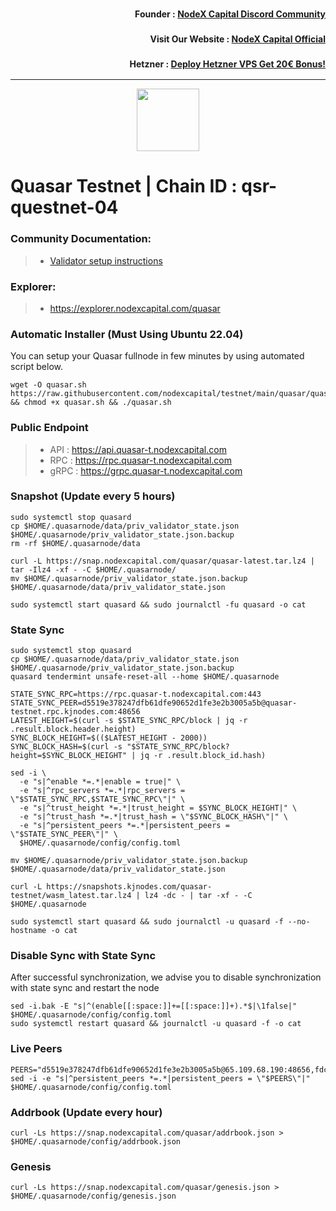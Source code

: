 <h3><p style="font-size:14px" align="right">Founder :
<a href="https://discord.gg/nodexcapital" target="_blank">NodeX Capital Discord Community</a></p></h3>
<h3><p style="font-size:14px" align="right">Visit Our Website :
<a href="https://discord.gg/nodexcapital" target="_blank">NodeX Capital Official</a></p></h3>
<h3><p style="font-size:14px" align="right">Hetzner :
<a href="https://hetzner.cloud/?ref=bMTVi7dcwSgA" target="_blank">Deploy Hetzner VPS Get 20€ Bonus!</a></h3>
<hr>

<p align="center">
  <img height="100" height="auto" src="https://raw.githubusercontent.com/kj89/testnet_manuals/main/pingpub/logos/quasar.png">
</p>

# Quasar Testnet | Chain ID : qsr-questnet-04

### Community Documentation:
>- [Validator setup instructions](https://services.kjnodes.com/home/testnet/quasar/installation)

### Explorer:
>-  https://explorer.nodexcapital.com/quasar

### Automatic Installer (Must Using Ubuntu 22.04)
You can setup your Quasar fullnode in few minutes by using automated script below.
```
wget -O quasar.sh https://raw.githubusercontent.com/nodexcapital/testnet/main/quasar/quasar.sh && chmod +x quasar.sh && ./quasar.sh
```
### Public Endpoint

>- API : https://api.quasar-t.nodexcapital.com
>- RPC : https://rpc.quasar-t.nodexcapital.com
>- gRPC : https://grpc.quasar-t.nodexcapital.com

### Snapshot (Update every 5 hours)
```
sudo systemctl stop quasard
cp $HOME/.quasarnode/data/priv_validator_state.json $HOME/.quasarnode/priv_validator_state.json.backup
rm -rf $HOME/.quasarnode/data

curl -L https://snap.nodexcapital.com/quasar/quasar-latest.tar.lz4 | tar -Ilz4 -xf - -C $HOME/.quasarnode/
mv $HOME/.quasarnode/priv_validator_state.json.backup $HOME/.quasarnode/data/priv_validator_state.json

sudo systemctl start quasard && sudo journalctl -fu quasard -o cat
```

### State Sync
```
sudo systemctl stop quasard
cp $HOME/.quasarnode/data/priv_validator_state.json $HOME/.quasarnode/priv_validator_state.json.backup
quasard tendermint unsafe-reset-all --home $HOME/.quasarnode

STATE_SYNC_RPC=https://rpc.quasar-t.nodexcapital.com:443
STATE_SYNC_PEER=d5519e378247dfb61dfe90652d1fe3e2b3005a5b@quasar-testnet.rpc.kjnodes.com:48656
LATEST_HEIGHT=$(curl -s $STATE_SYNC_RPC/block | jq -r .result.block.header.height)
SYNC_BLOCK_HEIGHT=$(($LATEST_HEIGHT - 2000))
SYNC_BLOCK_HASH=$(curl -s "$STATE_SYNC_RPC/block?height=$SYNC_BLOCK_HEIGHT" | jq -r .result.block_id.hash)

sed -i \
  -e "s|^enable *=.*|enable = true|" \
  -e "s|^rpc_servers *=.*|rpc_servers = \"$STATE_SYNC_RPC,$STATE_SYNC_RPC\"|" \
  -e "s|^trust_height *=.*|trust_height = $SYNC_BLOCK_HEIGHT|" \
  -e "s|^trust_hash *=.*|trust_hash = \"$SYNC_BLOCK_HASH\"|" \
  -e "s|^persistent_peers *=.*|persistent_peers = \"$STATE_SYNC_PEER\"|" \
  $HOME/.quasarnode/config/config.toml

mv $HOME/.quasarnode/priv_validator_state.json.backup $HOME/.quasarnode/data/priv_validator_state.json

curl -L https://snapshots.kjnodes.com/quasar-testnet/wasm_latest.tar.lz4 | lz4 -dc - | tar -xf - -C $HOME/.quasarnode

sudo systemctl start quasard && sudo journalctl -u quasard -f --no-hostname -o cat
```

### Disable Sync with State Sync
After successful synchronization, we advise you to disable synchronization with state sync and restart the node
```
sed -i.bak -E "s|^(enable[[:space:]]+=[[:space:]]+).*$|\1false|" $HOME/.quasarnode/config/config.toml
sudo systemctl restart quasard && journalctl -u quasard -f -o cat
```

### Live Peers
```
PEERS="d5519e378247dfb61dfe90652d1fe3e2b3005a5b@65.109.68.190:48656,fdc1babb7ad4d97a911d32b0545220c8ceca57a8@128.199.8.206:53656,11d9e9d25cc78d2a0270a3d5a7e849775b110e64@185.249.225.63:48656,b1197bd0946b3d2d462fcc7548a79e87101d2389@65.108.141.109:38656,5265b02d7a5e43275f3383e6385cdc0506b99e1a@65.109.28.177:28656,3c8afd3c39b7ab28cdb801e45ea4d9249a51e22b@88.99.161.162:20656,18134130ea3156767191d89e9654b0117f54460b@43.156.246.92:26656,881db78e40385d87614cb847c2a19e8ead25b52c@43.159.47.25:26656,966acc999443bae0857604a9fce426b5e09a7409@65.108.105.48:18256,02e9ca11b64c2c6710f9642a79d576d7134ea215@43.159.54.23:26656,45848bc173bddbf7c685938dfada535ee5a1895b@65.109.23.114:18256,b122b1d76f5d676233ebbd0011c2fd7bf5960e53@43.156.10.155:26656,0bc5253d4db2af78fb7c96fa77e5f0734ea10331@43.156.61.70:26656,e339401b40f12aaf9efca323214040f51f3ff4b6@65.109.87.135:18656,d7b332b225b27a0c3338e9bce1e3ef1dd37d0c10@43.156.36.141:26656,dcf78ede935a42361895928d35119ed4789abb9c@65.109.85.225:8090,eea117634dd5e280e94e931ecf5d3f2b462bcd9d@43.156.69.134:26656,ed3bb97860ef0197a00b27127e0aaa9dd7af2817@94.130.177.114:29656,b3299d6ad3ff7452cba7d651d2c678e565fdd281@43.156.72.55:26656,afcfb038b1235a9a41128e73c4ac2bc6838b5f04@129.226.216.213:26656,9e55c6920edce61ea2a7328e437a650e8884f090@209.126.2.83:26656,fafd24c060f625a610d632a314ae916555b3d11a@43.156.98.245:26656,46ab1cfab36eeebc9b073612d69fee1c634b22d4@147.182.244.154:26656,8df102b790607051362abacf34ec671c37d096bf@43.153.203.222:26656,5271226f8a6a0f981720b7f8656cf424db0ce580@129.226.201.224:26656,f79f912153840caf703393d784b94b2e50371c61@43.156.118.199:26656,231b35d147fdd2bc9027106eeef63b448f1f404b@43.156.225.47:26656,01234fe8e5aa29abe6b5d30764f9b50ca5cdeb98@139.180.139.191:26656,c5b0e2e7ac4b16a6bd7619e9335f687028cb1d5e@43.156.137.165:26656,b5fcb5c89e5ec40188be886625acd349df52795a@43.156.137.130:26656,ecaba1301b48b32d8c97bb6a2eef6b9fb27169c0@64.176.45.149:26656,3a5480bfdf27c1b103f0257056b000175e3e1a06@176.124.220.21:26656,e2bfc397cdfd70fd731cb97d568d869b36b97456@43.153.205.74:26656,23b3f4a6d894400664f464613971da60465a4a36@43.156.120.96:26656,b26391f18fe3a4b23f478f04157072907e5df3c5@43.153.205.91:26656,b82edb8acc9f7d486de3b4fcd857d7c588d6956b@43.154.17.254:26656,a23f002bda10cb90fa441a9f2435802b35164441@38.146.3.203:18256,674166550258de01e46207e565598e856aac6f62@43.154.168.128:26656,b35f3493df8c3be232fe75ef7f4d0cb9d0f59668@65.109.70.23:18256,15b2df2c900a0d1a7625ccf9bc15e7c043a9044c@43.154.143.254:26656,bfa59196c109932786885c97ccd7df7dd434d26a@43.156.233.200:26656,7490a9690d82d43f8bcfa257cdf798e8e75a4d46@38.242.130.23:29656,e3b45f7be0b6e109d16458f79a84a434bb85430f@212.118.52.14:29656,4ad7ce03e53f0edb2a1debb2d69ff754a0cbb029@142.132.158.158:23656,7d57a0d05e0a4069cb0e7125a7da9cfd3a397880@108.166.201.96:26656,d21319cfc5fff19810ae8797b4749b50018df365@94.130.36.149:26666,955ee8d360e80a7baecc0ee3ea8afa436a7aee23@43.154.73.226:26656,089763be3736463c507427b37752a0d8d465b8c6@149.102.139.80:29656,c3c648ff7683273d85c0d8e24b823b39587e38e3@178.128.85.30:53656,08f409ee63de194847ea3da6b9c593cdb3f9692d@176.124.220.124:26656"
sed -i -e "s|^persistent_peers *=.*|persistent_peers = \"$PEERS\"|" $HOME/.quasarnode/config/config.toml
```
### Addrbook (Update every hour)
```
curl -Ls https://snap.nodexcapital.com/quasar/addrbook.json > $HOME/.quasarnode/config/addrbook.json
```
### Genesis
```
curl -Ls https://snap.nodexcapital.com/quasar/genesis.json > $HOME/.quasarnode/config/genesis.json
```